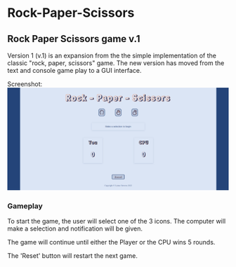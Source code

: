 # Rock-Paper-Scissors
## **Rock Paper Scissors game  v.1**

Version 1 (v.1) is an expansion from the the simple implementation of the classic "rock, paper, scissors" game. The new version has moved from the text and console game play to a GUI interface. 

Screenshot:
![Screenshot](/images/rps-ui.png "Rock-Paper-Scissors (v.1) GUI")

### Gameplay

To start the game, the user will select one of the 3 icons. The computer will make a selection and notification will be given.

The game will continue until either the Player or the CPU wins 5 rounds. 

The 'Reset' button will restart the next game. 